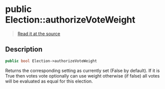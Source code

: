 # public Election::authorizeVoteWeight

> [Read it at the source](https://github.com/julien-boudry/Condorcet/blob/master/src/Election.php#L20)

## Description    

```php
public bool Election->authorizeVoteWeight 
```

Returns the corresponding setting as currently set (False by default).
If it is True then votes vote optionally can use weight otherwise (if false) all votes will be evaluated as equal for this election.
